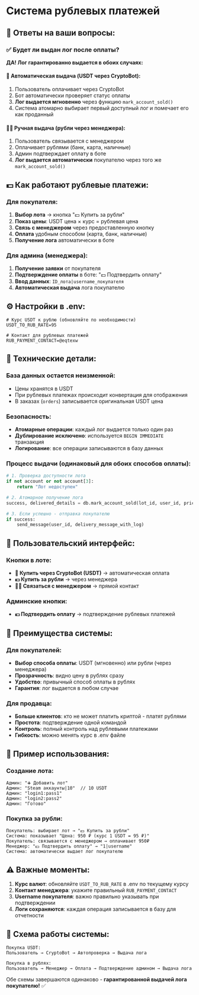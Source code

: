 # Система рублевых платежей

## 🎯 Ответы на ваши вопросы:

### ✅ Будет ли выдан лог после оплаты?

**ДА! Лог гарантированно выдается в обоих случаях:**

#### 🤖 Автоматическая выдача (USDT через CryptoBot):
1. Пользователь оплачивает через CryptoBot
2. Бот автоматически проверяет статус оплаты
3. **Лог выдается мгновенно** через функцию `mark_account_sold()`
4. Система атомарно выбирает первый доступный лог и помечает его как проданный

#### 👨‍💼 Ручная выдача (рубли через менеджера):
1. Пользователь связывается с менеджером
2. Оплачивает рублями (банк, карта, наличные)
3. Админ подтверждает оплату в боте
4. **Лог выдается автоматически** покупателю через того же `mark_account_sold()`

## 💵 Как работают рублевые платежи:

### Для покупателя:
1. **Выбор лота** → кнопка "💵 Купить за рубли"
2. **Показ цены**: USDT цена × курс = рублевая цена
3. **Связь с менеджером** через предоставленную кнопку
4. **Оплата** удобным способом (карта, банк, наличные)
5. **Получение лога** автоматически в боте

### Для админа (менеджера):
1. **Получение заявки** от покупателя
2. **Подтверждение оплаты** в боте: "💵 Подтвердить оплату"
3. **Ввод данных**: `ID_лота|username_покупателя`
4. **Автоматическая выдача** лога покупателю

## ⚙️ Настройки в .env:

```env
# Курс USDT к рублю (обновляйте по необходимости)
USDT_TO_RUB_RATE=95

# Контакт для рублевых платежей
RUB_PAYMENT_CONTACT=@eqtexw
```

## 🔧 Технические детали:

### База данных остается неизменной:
- Цены хранятся в USDT
- При рублевых платежах происходит конвертация для отображения
- В заказах (`orders`) записывается оригинальная USDT цена

### Безопасность:
- **Атомарные операции**: каждый лог выдается только один раз
- **Дублирование исключено**: используется `BEGIN IMMEDIATE` транзакция
- **Логирование**: все операции записываются в базу данных

### Процесс выдачи (одинаковый для обоих способов оплаты):
```python
# 1. Проверка доступности лота
if not account or not account[3]:
    return "Лот недоступен"

# 2. Атомарное получение лога
success, delivered_details = db.mark_account_sold(lot_id, user_id, price_usdt)

# 3. Если успешно - отправка покупателю
if success:
    send_message(user_id, delivery_message_with_log)
```

## 📱 Пользовательский интерфейс:

### Кнопки в лоте:
- **📎 Купить через CryptoBot (USDT)** → автоматическая оплата
- **💵 Купить за рубли** → через менеджера  
- **👨‍💼 Связаться с менеджером** → прямой контакт

### Админские кнопки:
- **💵 Подтвердить оплату** → подтверждение рублевых платежей

## 🎯 Преимущества системы:

### Для покупателей:
- **Выбор способа оплаты**: USDT (мгновенно) или рубли (через менеджера)
- **Прозрачность**: видно цену в рублях сразу
- **Удобство**: привычный способ оплаты в рублях
- **Гарантия**: лог выдается в любом случае

### Для продавца:
- **Больше клиентов**: кто не может платить криптой - платят рублями  
- **Простота**: подтверждение одной командой
- **Контроль**: полный контроль над рублевыми платежами
- **Гибкость**: можно менять курс в .env файле

## 🚀 Пример использования:

### Создание лота:
```
Админ: "➕ Добавить лот"
Админ: "Steam аккаунты|10"  // 10 USDT
Админ: "login1:pass1"
Админ: "login2:pass2"
Админ: "Готово"
```

### Покупка за рубли:
```
Покупатель: выбирает лот → "💵 Купить за рубли"
Система: показывает "Цена: 950 ₽ (курс 1 USDT = 95 ₽)"
Покупатель: связывается с менеджером → оплачивает 950₽
Менеджер: "💵 Подтвердить оплату" → "1|username"
Система: автоматически выдает лог покупателю
```

## ⚠️ Важные моменты:

1. **Курс валют**: обновляйте `USDT_TO_RUB_RATE` в .env по текущему курсу
2. **Контакт менеджера**: укажите правильный `RUB_PAYMENT_CONTACT`
3. **Username покупателя**: важно правильно указывать при подтверждении
4. **Логи сохраняются**: каждая операция записывается в базу для отчетности

## 🔄 Схема работы системы:

```
Покупка USDT:
Пользователь → CryptoBot → Автопроверка → Выдача лога

Покупка в рублях:  
Пользователь → Менеджер → Оплата → Подтверждение админом → Выдача лога
```

Обе схемы завершаются одинаково - **гарантированной выдачей лога покупателю!** ✅